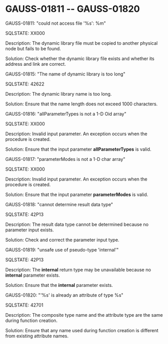 # GAUSS-01811 -- GAUSS-01820<a name="EN-US_TOPIC_0302073525"></a>

GAUSS-01811: "could not access file '%s': %m"

SQLSTATE: XX000

Description: The dynamic library file must be copied to another physical node but fails to be found.

Solution: Check whether the dynamic library file exists and whether its address and link are correct.

GAUSS-01815: "The name of dynamic library is too long"

SQLSTATE: 42622

Description: The dynamic library name is too long.

Solution: Ensure that the name length does not exceed 1000 characters.

GAUSS-01816: "allParameterTypes is not a 1-D Oid array"

SQLSTATE: XX000

Description: Invalid input parameter. An exception occurs when the procedure is created.

Solution: Ensure that the input parameter  **allParameterTypes**  is valid.

GAUSS-01817: "parameterModes is not a 1-D char array"

SQLSTATE: XX000

Description: Invalid input parameter. An exception occurs when the procedure is created.

Solution: Ensure that the input parameter  **parameterModes**  is valid.

GAUSS-01818: "cannot determine result data type"

SQLSTATE: 42P13

Description: The result data type cannot be determined because no parameter input exists.

Solution: Check and correct the parameter input type.

GAUSS-01819: "unsafe use of pseudo-type 'internal'"

SQLSTATE: 42P13

Description: The  **internal**  return type may be unavailable because no  **internal**  parameter exists.

Solution: Ensure that the  **internal**  parameter exists.

GAUSS-01820: "'%s' is already an attribute of type %s"

SQLSTATE: 42701

Description: The composite type name and the attribute type are the same during function creation.

Solution: Ensure that any name used during function creation is different from existing attribute names.

